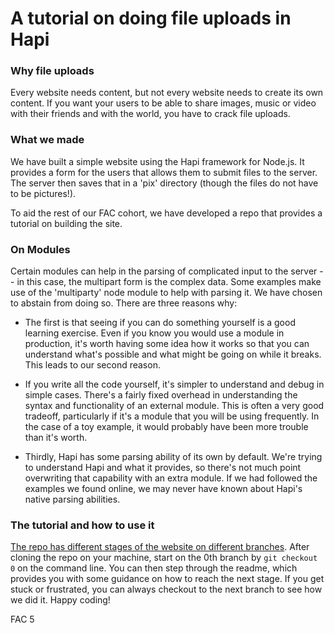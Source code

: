# A tutorial on doing file uploads in Hapi

### Why file uploads

Every website needs content, but not every website needs to create its own content. If you want your users to be able to share images, music or video with their friends and with the world, you have to crack file uploads.

### What we made

We have built a simple website using the Hapi framework for Node.js. It provides a form for the users that allows them to submit files to the server. The server then saves that in a 'pix' directory (though the files do not have to be pictures!).

To aid the rest of our FAC cohort, we have developed a repo that provides a tutorial on building the site.

### On Modules

Certain modules can help in the parsing of complicated input to the server -- in this case, the multipart form is the complex data. Some examples make use of the 'multiparty' node module to help with parsing it. We have chosen to abstain from doing so. There are three reasons why:
  * The first is that seeing if you can do something yourself is a good learning exercise. Even if you know you would use a module in production, it's worth having some idea how it works so that you can understand what's possible and what might be going on while it breaks. This leads to our second reason.
  * If you write all the code yourself, it's simpler to understand and debug in simple cases. There's a fairly fixed overhead in understanding the syntax and functionality of an external module. This is often a very good tradeoff, particularly if it's a module that you will be using frequently. In the case of a toy example, it would probably have been more trouble than it's worth.

  * Thirdly, Hapi has some parsing ability of its own by default. We're trying to understand Hapi and what it provides, so there's not much point overwriting that capability with an extra module. If we had followed the examples we found online, we may never have known about Hapi's native parsing abilities.

### The tutorial and how to use it

[The repo has different stages of the website on different branches](http://www.github.com/foundersandcoders/beam-me-up-hapi). After cloning the repo on your machine, start on the 0th branch by `git checkout 0` on the command line. You can then step through the readme, which provides you with some guidance on how to reach the next stage. If you get stuck or frustrated, you can always checkout to the next branch to see how we did it. Happy coding!

FAC 5
